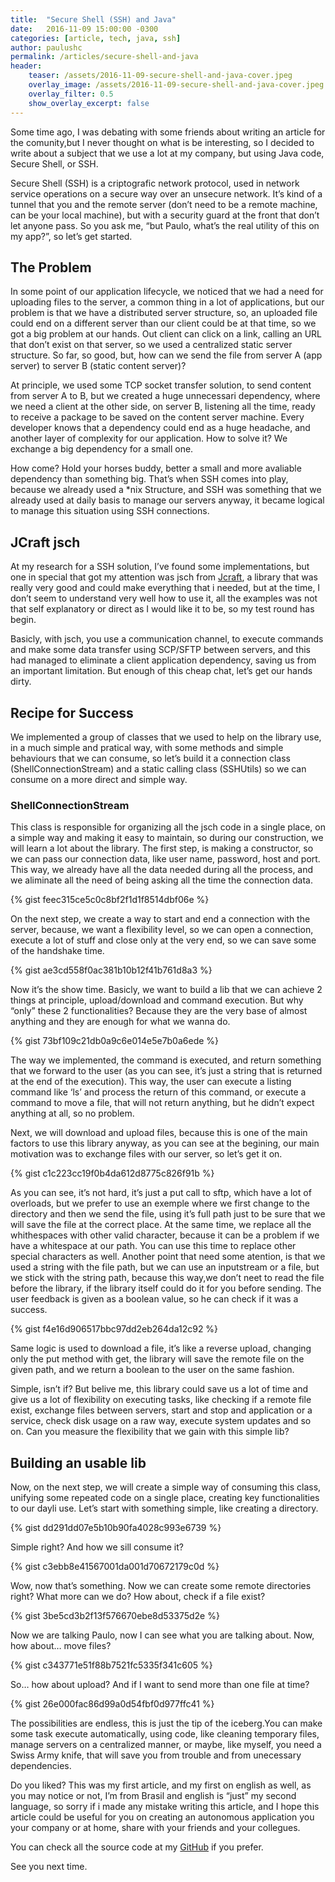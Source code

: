 ```yaml
---
title:  "Secure Shell (SSH) and Java"
date:   2016-11-09 15:00:00 -0300
categories: [article, tech, java, ssh]
author: paulushc
permalink: /articles/secure-shell-and-java
header:
    teaser: /assets/2016-11-09-secure-shell-and-java-cover.jpeg
    overlay_image: /assets/2016-11-09-secure-shell-and-java-cover.jpeg
    overlay_filter: 0.5
    show_overlay_excerpt: false
---
```

Some time ago, I was debating with some friends about writing an article for the comunity,but I never thought on what is be interesting, so I decided to write about a subject that we use a lot at my company, but using Java code, Secure Shell, or SSH.

<!--more-->

Secure Shell (SSH) is a criptografic network protocol, used in network service operations on a secure way over an unsecure network. It’s kind of a tunnel that you and the remote server (don’t need to be a remote machine, can be your local machine), but with a security guard at the front that don’t let anyone pass. So you ask me, “but Paulo, what’s the real utility of this on my app?”, so let’s get started.



## The Problem

In some point of our application lifecycle, we noticed that we had a need for uploading files to the server, a common thing in a lot of applications, but our problem is that we have a distributed server structure, so, an uploaded file could end on a different server than our client could be at that time, so we got a big problem at our hands. Out client can click on a link, calling an URL that don’t exist on that server, so we used a centralized static server structure. So far, so good, but, how can we send the file from server A (app server) to server B (static content server)?

At principle, we used some TCP socket transfer solution, to send content from server A to B, but we created a huge unnecessari dependency, where we need a client at the other side, on server B, listening all the time, ready to receive a package to be saved on the content server machine. Every developer knows that a dependency could end as a huge headache, and another layer of complexity for our application. How to solve it? We exchange a big dependency for a small one.

How come? Hold your horses buddy, better a small and more avaliable dependency than something big. That’s when SSH comes into play, because we already used a *nix Structure, and SSH was something that we already used at daily basis to manage our servers anyway, it became logical to manage this situation using SSH connections.

## JCraft jsch

At my research for a SSH solution, I’ve found some implementations, but one in special that got my attention was jsch from [Jcraft](http://www.jcraft.com/jsch/), a library that was really very good and could make everything that i needed, but at the time, I don’t seem to understand very well how to use it, all the examples was not that self explanatory or direct as I would like it to be, so my test round has begin.

Basicly, with jsch, you use a communication channel, to execute commands and make some data transfer using SCP/SFTP between servers, and this had managed to eliminate a client application dependency, saving us from an important limitation. But enough of this cheap chat, let’s get our hands dirty.

## Recipe for Success

We implemented a group of classes that we used to help on the library use, in a much simple and pratical way, with some methods and simple behaviours that we can consume, so let’s build it a connection class (ShellConnectionStream) and a static calling class (SSHUtils) so we can consume on a more direct and simple way.

### ShellConnectionStream

This class is responsible for organizing all the jsch code in a single place, on a simple way and making it easy to maintain, so during our construction, we will learn a lot about the library. The first step, is making a constructor, so we can pass our connection data, like user name, password, host and port. This way, we already have all the data needed during all the process, and we aliminate all the need of being asking all the time the connection data.

{% gist feec315ce5c0c8bf2f1d1f8514dbf06e %}

On the next step, we create a way to start and end a connection with the server, because, we want a flexibility level, so we can open a connection, execute a lot of stuff and close only at the very end, so we can save some of the handshake time.

{% gist ae3cd558f0ac381b10b12f41b761d8a3 %}

Now it’s the show time. Basicly, we want to build a lib that we can achieve 2 things at principle, upload/download and command execution. But why “only” these 2 functionalities? Because they are the very base of almost anything and they are enough for what we wanna do.

{% gist 73bf109c21db0a9c6e014e5e7b0a6ede %}

The way we implemented, the command is executed, and return something that we forward to the user (as you can see, it’s just a string that is returned at the end of the execution). This way, the user can execute a listing command like ‘ls’ and process the return of this command, or execute a command to move a file, that will not return anything, but he didn’t expect anything at all, so no problem.

Next, we will download and upload files, because this is one of the main factors to use this library anyway, as you can see at the begining, our main motivation was to exchange files with our server, so let’s get it on.

{% gist c1c223cc19f0b4da612d8775c826f91b %}

As you can see, it’s not hard, it’s just a put call to sftp, which have a lot of overloads, but we prefer to use an exemple where we first change to the directory and then we send the file, using it’s full path just to be sure that we will save the file at the correct place. At the same time, we replace all the whithespaces with other valid character, because it can be a problem if we have a whitespace at our path. You can use this time to replace other special characters as well. Another point that need some atention, is that we used a string with the file path, but we can use an inputstream or a file, but we stick with the string path, because this way,we don’t neet to read the file before the library, if the library itself could do it for you before sending. The user feedback is given as a boolean value, so he can check if it was a success.

{% gist f4e16d906517bbc97dd2eb264da12c92 %}

Same logic is used to download a file, it’s like a reverse upload, changing only the put method with get, the library will save the remote file on the given path, and we return a boolean to the user on the same fashion.

Simple, isn’t if? But belive me, this library could save us a lot of time and give us a lot of flexibility on executing tasks, like checking if a remote file exist, exchange files between servers, start and stop and application or a service, check disk usage on a raw way, execute system updates and so on. Can you measure the flexibility that we gain with this simple lib?

## Building an usable lib

Now, on the next step, we will create a simple way of consuming this class, unifying some repeated code on a single place, creating key functionalities to our dayli use. Let’s start with something simple, like creating a directory.

{% gist dd291dd07e5b10b90fa4028c993e6739 %}

Simple right? And how we sill consume it?

{% gist c3ebb8e41567001da001d70672179c0d %}

Wow, now that’s something. Now we can create some remote directories right? What more can we do? How about, check if a file exist?

{% gist 3be5cd3b2f13f576670ebe8d53375d2e %}

Now we are talking Paulo, now I can see what you are talking about. Now, how about… move files?

{% gist c343771e51f88b7521fc5335f341c605 %}

So… how about upload? And if I want to send more than one file at time?

{% gist 26e000fac86d99a0d54fbf0d977ffc41 %}

The possibilities are endless, this is just the tip of the iceberg.You can make some task execute automatically, using code, like cleaning temporary files, manage servers on a centralized manner, or maybe, like myself, you need a Swiss Army knife, that will save you from trouble and from unecessary dependencies.

Do you liked? This was my first article, and my first on english as well, as you may notice or not, I’m from Brasil and english is “just” my second language, so sorry if i made any mistake writing this article, and I hope this article could be useful for you on creating an autonomous application you your company or at home, share with your friends and your collegues.

You can check all the source code at my [GitHub](https://github.com/paulushcgcj/sshutil) if you prefer.

See you next time.